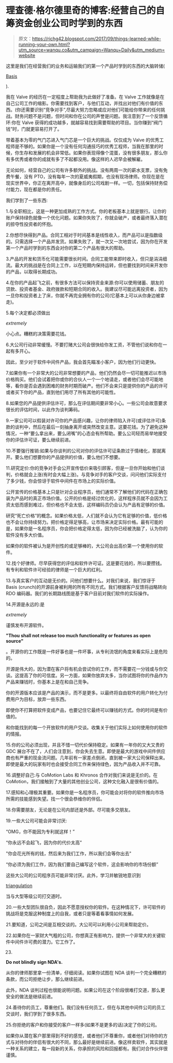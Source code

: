 # 理查德·格尔德里奇的博客:经营自己的自筹资金创业公司时学到的东西

> 原文：<https://richg42.blogspot.com/2017/09/things-learned-while-running-your-own.html?utm_source=wanqu.co&utm_campaign=Wanqu+Daily&utm_medium=website>

这里是我们在经营我们的业务和运输我们的第一个产品时学到的东西的大脑转储(

[Basis](http://www.binomial.info/)

).

我在 Valve 的经历在一定程度上帮助我为此做好了准备。在 Valve 工作就像是在自己公司工作的缩影。你需要找到客户，与他们互动，并找出对他们有价值的东西。(你还需要识别“竞争对手”,尽最大努力忽略或应对他们可能给你带来的任何挑战。财务问题不是问题，但时间和你在公司的声誉是问题。我注意到了一个反馈循环:你在 Valve 获得的成功越多，就越容易找到需要帮助的项目。当你赚到“阀门钱”时，门就更容易打开了。

带着基本为零的气门芯进入气门芯是一个巨大的挑战。仅仅成为 Valve 的优秀工程师是不够的。如果你是一个没有任何沟通技巧的优秀工程师，当我在那里的时候，你生存和发展的机会非常低。如果你表现得像个混蛋，没有很多朋友，那么你有多优秀或者你的成就有多了不起都没用。像这样的人迟早会被解雇。

无论如何，经营自己的公司有许多额外的挑战。没有两周一次的薪水支票，没有免费午餐，没有 PTO，没有每年一次的夏威夷假期，也没有现场律师。你现在是在现实世界中，你正在离开高中，就像身后的公司戏剧一样。一切，包括保持财务偿付能力，现在都是你的责任。

我们学到了一些东西:

1.与全职相比，这是一种更加成熟的工作方式。你的老板基本上就是银行。让你的账户保持绿色就像一个优化问题。如果你失败了，你就会破产，或者最终落入潜在的掠夺性投资者的怀抱。

2.你想尽快得到产品。合同工相对于时间基本是线性收入，而产品可以是指数级的。只需选择一个产品并发货。如果失败了，就一次又一次地尝试，因为你在开发第一个产品时学到的东西会对你的第二个产品有很大的帮助。

3.产品的开发和货币化可能需要很长时间。合同工能带来即时收入，但只是涓涓细流。最大的挑战是在合同上工作，以在短期内保持运转，但也要找到时间来开发你的产品，以取得长期成功。

4.在你的产品起飞之前，有很多方法可以保持资金来源:你可以使用储蓄、朋友的贷款、投资者基金、政府拨款和短期合同的收入。我建议尽可能远离投资者，因为一旦你和投资者上了床，你就不再完全拥有你的公司(它基本上可以从你身边被拿走)。

5.每个决定都必须做出

*extremely*

小心点。糟糕的决策需要花钱。

6.大公司行动非常缓慢。不要打赌大公司会很快给你发工资，不管他们说和你在一起有多开心。

因此，至少对于软件中间件产品，我会首先瞄准小客户，因为他们行动更快。

7.如果你有一个非常大的公司非常想要的产品，他们仍然会尽一切可能推迟以市场价格购买。他们会试着把你或你的合伙人一个一个地请走，或者他们会尽可能地等，看你是否会遇到困难的财务时期而破产。他们不会来只是提供你的产品的许可或者买下你的产品，直到他们用尽了所有其他的可能性。

8.如果您的产品提供评估许可，那么在评估期间要非常小心。一些公司会故意要求很长的评估时间，以此作为谈判筹码。

9.一家公司可以假装对许可你的产品感兴趣，让你的律师陷入许可(或评估许可)条款的谈判中，然后在最后一刻抽身离开或突然改变主意。这要花钱。为了避免这种情况，一种“要么拿出来，要么闭嘴”的心态会有所帮助。要么公司轻而易举地接受你的评估许可证，要么继续前进。

10.不要强行推销:如果与你谈判的公司对你的评估许可证条款过于情绪化，那就离开。要么他们想要你的产品提供的价值，要么他们不想要。

11.研究定价:你的竞争对手会公开宣传低价来吸引顾客，但是一旦你开始和他们谈判，价格就会上涨(有时会大幅上涨)。与竞争对手的客户交谈，问问他们实际支付了多少钱，你会惊讶于软件中间件在市场上的实际价值。

公开宣传的价格基本上只是针对企业程序员，他们通常不了解他们的代码在正确包装为产品时的真正市场价值。公开的价格是经过优化的，这样程序员就不会因为工资太低而感到难过，但价格也不会太低，这样编码员仍会认为产品有足够的价值。

研究“死亡价格”的概念。如果价格太低，人们就不会认为它有足够的价值，低价格也不会让你持续努力。把价格定得足够高，让市场来决定实际价格。最有可能的是，如果你是一名程序员，你会把价格定得太低，因为你已经被洗脑了，认为你的软件没有多大价值。

如果你的软件被认为是开创性的或足够棒的，大公司会出高价第一个使用你的软件。

12.找个好律师。尽早获得您的评估和软件许可证。这是要花钱的，所以要攒钱。有专利和软件许可经验的律师是一个巨大的红利。

13.与真实客户的互动是无价的。问他们想要什么。对我们来说，我们惊讶于 Basis (crunch)的开源前身被利用的所有不同方式。我们根据客户反馈将战略转向 RDO 编码器。我们的长期路线图是基于客户目前对我们软件的实际操作。

14.开源是永远的:是

*extremely*

谨慎发布开源软件。

**"Thou shall not release too much functionality or features as open source"**

。开源你的工作既是一件好事也是一件坏事，从专利流氓的角度来看实际上是危险的。

开源是伟大的，因为潜在客户将有机会尝试你的工作，而不需要花一分钱或与你交谈。这提高了你的可信度。另一方面，如果你放弃太多，当你试图将你的作品作为产品来赚钱时，你基本上是在和自己竞争。

你的开源版本应该是产品的演示，而不是更多。以最终将自由软件的用户转化为付费用户为目标，放弃一些东西。

即使你不打算把软件变成产品，也要记住它最终可以赚钱的方式。你的时间是有价值的。

和你能找到的每一个开放软件的用户交谈。收集关于他们实际上如何使用你的软件的情报。

15.你的公司必须出现，并且不惜一切代价保持稳定。如果有一年你的又大又贵的 GDC 展台不在了，人们会注意到，你会失去生意。即使是最大的游戏中间件供应商也有严重的现金流问题。几年前有一家差点倒闭，直到被一家大公司保释出来。即使是最大的玩家有时也会接受合同工作来保持绿色，因为产品收入并不可靠。

16.调整好自己:与 CoMotion Labs 和 Khronos 合作对我们来说是无价的。在 CoMotion，我们接触到了大量的其他创业公司，这种文化融入是很有价值的。

17.感知和心理极其重要。如果你是一名程序员，你可能会对将你的软件推向市场所需的技能感到失望。找一个很会恭维你的伴侣。

18.你需要朋友，无论是在公司内部还是外部。尽可能多交朋友。

19.一些大公司可能会非常讨厌:

“OMG，你不能因为专利就这样！”

“你永远不会起飞，因为你的代价太高”

"你会花光所有的钱，然后来为我们工作，所以我们会等你出去"

“你必须为我们工作，因为我们要自己编写这个软件，这会影响你的市场份额”

这些大公司的公司程序员可能非常讨厌。此外，学习并敏锐地意识到

[triangulation](https://en.wikipedia.org/wiki/Triangulation_(psychology))

当与大型等级公司打交道时。

20.一些大型团队很自负，因此不愿意授权你的软件。在这种情况下，许可软件的挑战将是克服这种制度上的自我，或者只是等着看事情如何发展。

21.要知道，公司之间是互相交谈的。大公司可以利用小公司来帮助定价。

22.如果你在一家财大气粗的公司，你想真正有影响力，提供一个非常大的关键软件中间件许可费的潜力。它工作了。

23.

**Do not blindly sign NDA's.**

从你的律师那里拿一份清单，仔细阅读。如果你试图在 NDA 谈判一个完全糟糕的条款，而公司拒绝让步，那么继续前进。

此外，NDA 谈判过程也很能说明问题。如果公司在这个阶段很难打交道，那么更安全的做法是继续前进。

24.善待你的员工，尊重他们。我们没有任何员工，但在与其他中间件公司的员工交谈时，我们学到了很多东西。

25.你拒绝的客户和你接受的客户一样多(如果不是更多的话)决定了你的公司。

如果你从潜在客户那里得到不好的感觉，或者他们不尊重你，或者他们对待你的方式与对待你的伴侣有很大的不同，那么最好是继续前进。像这样卖软件，其实就是一种关系的建立，每一段新的关系，你承担的风险和回报都有。我们对合作伙伴很谨慎。